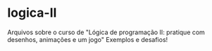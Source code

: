# logica-II
Arquivos sobre o curso de "Lógica de programação II: pratique com desenhos, animações e um jogo"
Exemplos e desafios!
